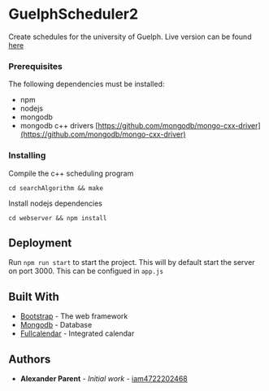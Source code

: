 # GuelphScheduler2
Create schedules for the university of Guelph. Live version can be found [here](https://guelph.scheduler.online "Guelph Course Scheduler")

### Prerequisites
The following dependencies must be installed:

- npm
- nodejs
- mongodb
- mongodb c++ drivers [https://github.com/mongodb/mongo-cxx-driver](https://github.com/mongodb/mongo-cxx-driver)


### Installing

Compile the c++ scheduling program

```
cd searchAlgorithm && make
```

Install nodejs dependencies

```
cd webserver && npm install
```

## Deployment

Run `npm run start` to start the project. This will by default start the server on port 3000. This can be configued in `app.js`

## Built With

* [Bootstrap](https://getbootstrap.com/docs/4.1/getting-started/introduction/) - The web framework
* [Mongodb](https://www.mongodb.com/) - Database
* [Fullcalendar](https://fullcalendar.io/) - Integrated calendar

## Authors

* **Alexander Parent** - *Initial work* - [iam4722202468](https://github.com/iam4722202468)
